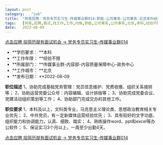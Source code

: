 ```yaml
---
layout:	post
category:	"job"
title:	"网易招聘：党务专员实习生-传媒事业群014-职能-公司事务-公司事务-北京本科经验不限"
tags:	[网易,招聘,面试,找工作,工作,内推,职能,公司事务,公司事务,北京,本科,经验不限]
date:	2022-08-09
---
```


[点击应聘 投简历就有面试机会 -> 党务专员实习生-传媒事业群014](http://mobile.bole.netease.com/bole/boleDetail?id=42223&employeeId=346f03c3cda5f04c&key=all)



- **学历要求： **本科
- **工作年限： **经验不限
- **所属部门： **传媒事业群-内容部-内容质量保障中心-政务中心
- **工作城市： **北京
- **发布日期： **2022-08-09



**职位描述**
1、协助完成基础党务管理：党员信息维护、党费收缴、组织关系接转等；
2、协助运营党委公众号：内容编辑、设计排版等；
3、协助完成党委会议、党建活动组织策划等工作；
4、协助部门完成交办的其他工作。



**职位要求**
1、本科及以上，文科类专业，马克思主义理论类、思想政治教育相关专业优先；
2、中共党员，有一定新媒体运营经验优先；
3、具有较好的文字功底、组织能力和协调能力，认真、细致、踏实；
4、熟练操作word、ppt和excel等办公软件；
5、保证实习3个月以上，一周至少出勤4天。



[点击应聘 投简历就有面试机会 -> 党务专员实习生-传媒事业群014](http://mobile.bole.netease.com/bole/boleDetail?id=42223&employeeId=346f03c3cda5f04c&key=all)